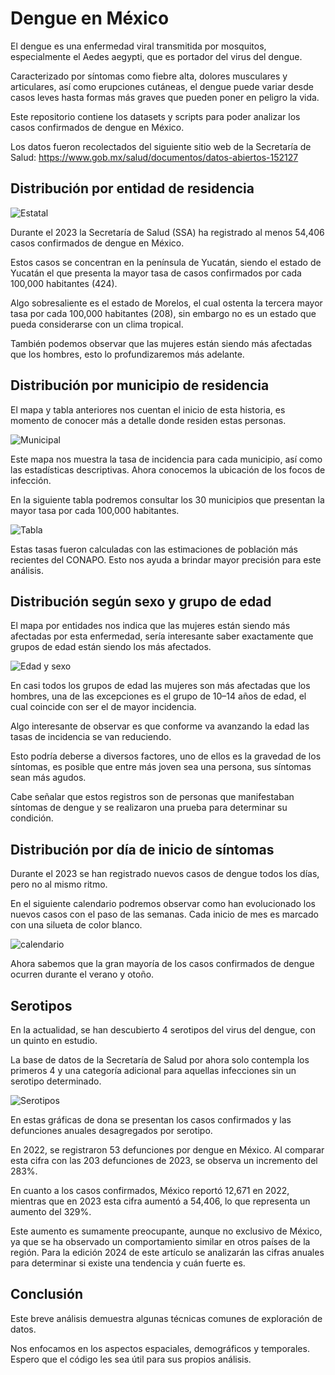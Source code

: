 # Dengue en México

El dengue es una enfermedad viral transmitida por mosquitos, especialmente el Aedes aegypti, que es portador del virus del dengue.

Caracterizado por síntomas como fiebre alta, dolores musculares y articulares, así como erupciones cutáneas, el dengue puede variar desde casos leves hasta formas más graves que pueden poner en peligro la vida.

Este repositorio contiene los datasets y scripts para poder analizar los casos confirmados de dengue en México.

Los datos fueron recolectados del siguiente sitio web de la Secretaría de Salud:
https://www.gob.mx/salud/documentos/datos-abiertos-152127

## Distribución por entidad de residencia

![Estatal](./imgs/estatal_2023.png)

Durante el 2023 la Secretaría de Salud (SSA) ha registrado al menos 54,406 casos confirmados de dengue en México.

Estos casos se concentran en la península de Yucatán, siendo el estado de Yucatán el que presenta la mayor tasa de casos confirmados por cada 100,000 habitantes (424).

Algo sobresaliente es el estado de Morelos, el cual ostenta la tercera mayor tasa por cada 100,000 habitantes (208), sin embargo no es un estado que pueda considerarse con un clima tropical.

También podemos observar que las mujeres están siendo más afectadas que los hombres, esto lo profundizaremos más adelante.

## Distribución por municipio de residencia

El mapa y tabla anteriores nos cuentan el inicio de esta historia, es momento de conocer más a detalle donde residen estas personas.

![Municipal](./imgs/municipal_2023.png)

Este mapa nos muestra la tasa de incidencia para cada municipio, así como las estadísticas descriptivas.
Ahora conocemos la ubicación de los focos de infección.

En la siguiente tabla podremos consultar los 30 municipios que presentan la mayor tasa por cada 100,000 habitantes.

![Tabla](./imgs/tabla_tasa.png)

Estas tasas fueron calculadas con las estimaciones de población más recientes del CONAPO. Esto nos ayuda a brindar mayor precisión para este análisis.

## Distribución según sexo y grupo de edad

El mapa por entidades nos indica que las mujeres están siendo más afectadas por esta enfermedad, sería interesante saber exactamente que grupos de edad están siendo los más afectados.

![Edad y sexo](./imgs//edades_2023.png)

En casi todos los grupos de edad las mujeres son más afectadas que los hombres, una de las excepciones es el grupo de 10–14 años de edad, el cual coincide con ser el de mayor incidencia.

Algo interesante de observar es que conforme va avanzando la edad las tasas de incidencia se van reduciendo.

Esto podría deberse a diversos factores, uno de ellos es la gravedad de los síntomas, es posible que entre más joven sea una persona, sus síntomas sean más agudos.

Cabe señalar que estos registros son de personas que manifestaban síntomas de dengue y se realizaron una prueba para determinar su condición.

## Distribución por día de inicio de síntomas

Durante el 2023 se han registrado nuevos casos de dengue todos los días, pero no al mismo ritmo.

En el siguiente calendario podremos observar como han evolucionado los nuevos casos con el paso de las semanas. Cada inicio de mes es marcado con una silueta de color blanco.

![calendario](./imgs/calendario_2023.png)

Ahora sabemos que la gran mayoría de los casos confirmados de dengue ocurren durante el verano y otoño.

## Serotipos

En la actualidad, se han descubierto 4 serotipos del virus del dengue, con un quinto en estudio.

La base de datos de la Secretaría de Salud por ahora solo contempla los primeros 4 y una categoría adicional para aquellas infecciones sin un serotipo determinado.

![Serotipos](./imgs/serotipos_2023.png)

En estas gráficas de dona se presentan los casos confirmados y las defunciones anuales desagregados por serotipo.

En 2022, se registraron 53 defunciones por dengue en México. Al comparar esta cifra con las 203 defunciones de 2023, se observa un incremento del 283%.

En cuanto a los casos confirmados, México reportó 12,671 en 2022, mientras que en 2023 esta cifra aumentó a 54,406, lo que representa un aumento del 329%.

Este aumento es sumamente preocupante, aunque no exclusivo de México, ya que se ha observado un comportamiento similar en otros países de la región. Para la edición 2024 de este artículo se analizarán las cifras anuales para determinar si existe una tendencia y cuán fuerte es.

## Conclusión

Este breve análisis demuestra algunas técnicas comunes de exploración de datos.

Nos enfocamos en los aspectos espaciales, demográficos y temporales. Espero que el código les sea útil para sus propios análisis.
